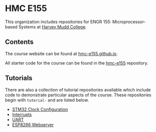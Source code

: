 # HMC E155

This organization includes repositories for ENGR 155: Microprocessor-based Systems at [Harvey Mudd College](https://hmc.edu).

## Contents

The course website can be found at [hmc-e155.github.io](https://hmc-e155.github.io).

All starter code for the course can be found in the [hmc-e155](https://github.com/HMC-E155/hmc-e155) repository.

## Tutorials

There are also a collection of tutorial repositories available which include code to demonstrate particular aspects of the course.
These repositories begin with `tutorial-` and are listed below.

- [STM32 Clock Configuration](https://github.com/HMC-E155/tutorial-clock-configuration)
- [Interrupts](https://github.com/HMC-E155/tutorial-interrupts)
- [UART](https://github.com/HMC-E155/tutorial-uart)
- [ESP8266 Webserver](https://github.com/HMC-E155/tutorial-esp8266-click-webserver)
